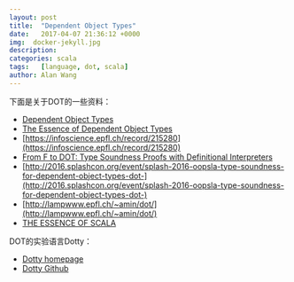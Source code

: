 ```yaml
---
layout: post
title:  "Dependent Object Types"
date:   2017-04-07 21:36:12 +0000
img:  docker-jekyll.jpg
description:
categories: scala
tags:   [language, dot, scala]
author: Alan Wang
---
```

下面是关于DOT的一些资料：

- [Dependent Object Types](http://lampwww.epfl.ch/~amin/dot/fool.pdf)
- [The Essence of Dependent Object Types](https://www.cs.purdue.edu/homes/rompf/papers/amin-wf16.pdf)
- [https://infoscience.epfl.ch/record/215280](https://infoscience.epfl.ch/record/215280)
- [From F to DOT: Type Soundness Proofs with Definitional Interpreters](https://arxiv.org/abs/1510.05216)
- [http://2016.splashcon.org/event/splash-2016-oopsla-type-soundness-for-dependent-object-types-dot-](http://2016.splashcon.org/event/splash-2016-oopsla-type-soundness-for-dependent-object-types-dot-)
- [http://lampwww.epfl.ch/~amin/dot/](http://lampwww.epfl.ch/~amin/dot/)
- [THE ESSENCE OF SCALA](http://www.scala-lang.org/blog/2016/02/03/essence-of-scala.html)

DOT的实验语言Dotty：

- [Dotty homepage](http://dotty.epfl.ch)
- [Dotty Github](https://github.com/lampepfl/dotty)




